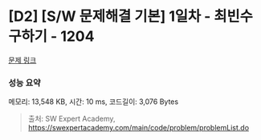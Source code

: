 # [D2] [S/W 문제해결 기본] 1일차 - 최빈수 구하기 - 1204 

[문제 링크](https://swexpertacademy.com/main/code/problem/problemDetail.do?contestProbId=AV13zo1KAAACFAYh) 

### 성능 요약

메모리: 13,548 KB, 시간: 10 ms, 코드길이: 3,076 Bytes



> 출처: SW Expert Academy, https://swexpertacademy.com/main/code/problem/problemList.do
